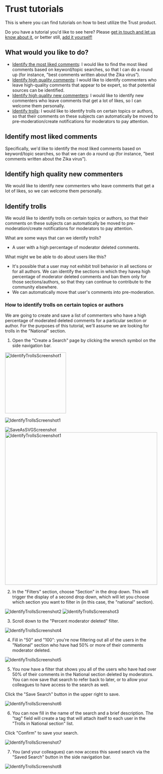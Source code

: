 # Trust tutorials

This is where you can find tutorials on how to best utilize the Trust product.

Do you have a tutorial you'd like to see here? Please [get in touch and let us know about it](../contribute/supporting_the_community), or better still, [add it yourself!](../contribute/writing_documentation)

## What would you like to do?

* [Identify the most liked comments](#identify-most-liked-comments-tutorial): I would like to find the most liked comments based on keyword/topic searches, so that I can do a round up (for instance, "best comments written about the Zika virus”).
* [Identify high quality comments](#identify-high-quality-comments-tutorial): I would like to identify commenters who leave high-quality comments that appear to be expert, so that potential sources can be identified.
* [Identify high quality new commenters](#identify-high-quality-new-commenters-tutorial): I would like to identify new commenters who leave comments that get a lot of likes, so I can welcome them personally.
* [Identify trolls](#identify-trolls): I would like to identify trolls on certain topics or authors, so that their comments on these subjects can automatically be moved to pre-moderation/create notifications for moderators to pay attention.

## Identify most liked comments

Specifically, we'd like to identify the most liked comments based on keyword/topic searches, so that we can do a round up (for instance, "best comments written about the Zika virus”).

## Identify high quality new commenters

We would like to identify new commenters who leave comments that get a lot of likes, so we can welcome them personally.

## Identify trolls

We would like to identify trolls on certain topics or authors, so that their comments on these subjects can automatically be moved to pre-moderation/create notifications for moderators to pay attention.

What are some ways that can we identify trolls?

* A user with a high percentage of moderator deleted comments.

What might we be able to do about users like this?

* It's possible that a user may not exhibit troll behavior in all sections or for all authors. We can identify the sections in which they havea  high percentage of moderator deleted comments and ban them only for those sections/authors, so that they can continue to contribute to the community elsewhere.
* We can automatically move that user's comments into pre-moderation.

### How to identify trolls on certain topics or authors

We are going to create and save a list of commenters who have a high percentage of moderated deleted comments for a particular section or author. For the purposes of this tutorial, we'll assume we are looking for trolls in the "National" section.

1) Open the "Create a Search" page by clicking the wrench symbol on the side navigation bar.

<img src="/images/identifytrolls1.png" alt="IdentifyTrollsScreenshot1" width="200">

![IdentifyTrollsScreenshot1](../images/identifytrolls1.png "IdentifyTrollsScreenshot1")

![SaveAsSVGScreenshot](../images/saveassvg.png)
<img src="/images/saveassvg.png" alt="IdentifyTrollsScreenshot1" width="500">

2) In the "Filters" section, choose "Section" in the drop down. This will trigger the display of a second drop down, which will let you choose which section you want to filter in (in this case, the "national" section).

![IdentifyTrollsScreenshot2](../images/identifytrolls2.png "IdentifyTrollsScreenshot2") ![IdentifyTrollsScreenshot3](../images/identifytrolls3.png "IdentifyTrollsScreenshot3")

3) Scroll down to the "Percent moderator deleted" filter.

![IdentifyTrollsScreenshot4](../images/identifytrolls4.png "IdentifyTrollsScreenshot4")

4) Fill in "50" and "100": you're now filtering out all of the users in the "National" section who have had 50% or more of their comments moderator deleted.

![IdentifyTrollsScreenshot5](../images/identifytrolls5.png "IdentifyTrollsScreenshot5")

5) You now have a filter that shows you all of the users who have had over 50% of their comments in the National section deleted by moderators. You can now save that search to refer back to later, or to allow your colleagues to have access to the search as well.

Click the "Save Search" button in the upper right to save.

![IdentifyTrollsScreenshot6](../images/identifytrolls6.png "IdentifyTrollsScreenshot6")

6) You can now fill in the name of the search and a brief description. The "tag" field will create a tag that will attach itself to each user in the "Trolls in National section" list.

Click "Confirm" to save your search.

![IdentifyTrollsScreenshot7](../images/identifytrolls7.png "IdentifyTrollsScreenshot7")

7) You (and your colleagues) can now access this saved search via the "Saved Search" button in the side navigation bar.

![IdentifyTrollsScreenshot8](../images/identifytrolls8.png "IdentifyTrollsScreenshot8")
